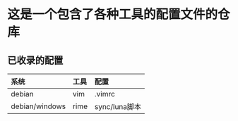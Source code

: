 # 这是一个包含了各种工具的配置文件的仓库
## 已收录的配置
| 系统           | 工具 | 配置          |
|:---------------|:-----|:--------------|
| debian         | vim  | .vimrc        |
| debian/windows | rime | sync/luna脚本 |

